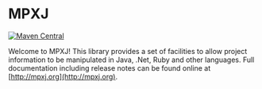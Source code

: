 # MPXJ

[![Maven Central](https://maven-badges.herokuapp.com/maven-central/net.sf.mpxj/mpxj/badge.svg)](https://maven-badges.herokuapp.com/maven-central/net.sf.mpxj/mpxj)

Welcome to MPXJ! This library provides a set of facilities to allow project information to be manipulated in Java, .Net, Ruby and other languages. 
Full documentation including release notes can be found online at [http://mpxj.org](http://mpxj.org). 
